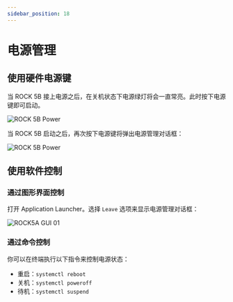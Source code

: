 ```yaml
---
sidebar_position: 18
---
```


# 电源管理

## 使用硬件电源键

当 ROCK 5B 接上电源之后，在关机状态下电源绿灯将会一直常亮。此时按下电源键即可启动。

![ROCK 5B Power](/img/rock5b/rock5b-power.webp)

当 ROCK 5B 启动之后，再次按下电源键将弹出电源管理对话框：

![ROCK 5B Power](/img/rock5a/rock5a-power-status.webp)

## 使用软件控制

### 通过图形界面控制

打开 Application Launcher。选择 `Leave` 选项来显示电源管理对话框：

![ROCK5A GUI 01](/img/rock5a/rock5a-GUI-leave.webp)

### 通过命令控制

你可以在终端执行以下指令来控制电源状态：

- 重启：`systemctl reboot`
- 关机：`systemctl poweroff`
- 待机：`systemctl suspend`
